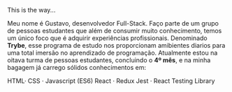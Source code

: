 This is the way...

Meu nome é Gustavo, desenvolvedor Full-Stack. Faço parte de um grupo de pessoas estudantes que além de consumir muito conhecimento, temos um único foco que é adquirir experiências profissionais. Denominado **Trybe**, esse programa de estudo nos proporcionam amibientes diarios para uma total imersão no aprendizado de programação. Atualmente estou na oitava turma de pessoas estudantes, concluindo o **4º mês**, e na minha bagagem já carrego sólidos conhecimentos em:

HTML· CSS · Javascript (ES6)
React · Redux
Jest · React Testing Library

<!--
**Gustaft86/Gustaft86** is a ✨ _special_ ✨ repository because its `README.md` (this file) appears on your GitHub profile.

Here are some ideas to get you started:

- 🔭 I’m currently working on ...
- 🌱 I’m currently learning ...
- 👯 I’m looking to collaborate on ...
- 🤔 I’m looking for help with ...
- 💬 Ask me about ...
- 📫 How to reach me: ...
- 😄 Pronouns: ...
- ⚡ Fun fact: ...
-->

